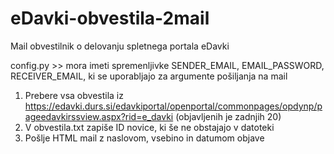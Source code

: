 # eDavki-obvestila-2mail
Mail obvestilnik o delovanju spletnega portala eDavki

config.py >> mora imeti spremenljivke SENDER_EMAIL, EMAIL_PASSWORD, RECEIVER_EMAIL, ki se uporabljajo za argumente pošiljanja na mail

1. Prebere vsa obvestila iz https://edavki.durs.si/edavkiportal/openportal/commonpages/opdynp/pageedavkirssview.aspx?rid=e_davki (objavljenih je zadnjih 20)
2. V obvestila.txt zapiše ID novice, ki še ne obstajajo v datoteki
3. Pošlje HTML mail z naslovom, vsebino in datumom objave
